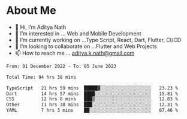 # About Me

- 👋 Hi, I’m Aditya Nath
- 👀 I’m interested in ... Web and Mobile Development
- 🌱 I’m currently working on ...Type Script, React, Dart, Flutter, CI/CD
- 💞️ I’m looking to collaborate on ...Flutter and Web Projects
- 📫 How to reach me ... aditya.k.nath@gmail.com

<!--START_SECTION:waka-->

```txt
From: 01 December 2022 - To: 05 June 2023

Total Time: 94 hrs 38 mins

TypeScript   21 hrs 59 mins  █████▓░░░░░░░░░░░░░░░░░░░   23.23 %
Dart         14 hrs 57 mins  ████░░░░░░░░░░░░░░░░░░░░░   15.81 %
CSS          12 hrs 8 mins   ███▒░░░░░░░░░░░░░░░░░░░░░   12.83 %
Other        11 hrs 38 mins  ███░░░░░░░░░░░░░░░░░░░░░░   12.31 %
YAML         7 hrs 3 mins    ██░░░░░░░░░░░░░░░░░░░░░░░   07.46 %
```

<!--END_SECTION:waka-->

<!---
kronosking007/kronosking007 is a ✨ special ✨ repository because its `README.md` (this file) appears on your GitHub profile.
You can click the Preview link to take a look at your changes.
--->
